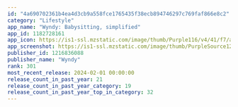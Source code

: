```yaml
---
id: "4a690702361b4ea4d3cb9a558fce1765435f38ecb894746297c769faf866e8c2"
category: "Lifestyle"
app_name: "Wyndy: Babysitting, simplified"
app_id: 1182728161
app_icon: https://is1-ssl.mzstatic.com/image/thumb/Purple116/v4/41/f7/ad/41f7ad4d-f2a0-1e56-4002-ac2259f09619/AppIcon-0-0-1x_U007emarketing-0-0-0-10-0-0-sRGB-0-0-0-GLES2_U002c0-512MB-85-220-0-0.png/1024x1024bb.png
app_screenshot: https://is1-ssl.mzstatic.com/image/thumb/PurpleSource126/v4/41/65/db/4165db2e-d664-45e1-278b-bd901e2f866c/ddc80465-bb99-4714-8aa6-c97024a9d1f7_1-_6.5.png/1284x2778bb.png
publisher_id: 1216836088
publisher_name: "Wyndy"
rank: 301
most_recent_release: 2024-02-01 00:00:00
release_count_in_past_year: 21
release_count_in_past_year_category: 19
release_count_in_past_year_top_in_category: 32
---
```

